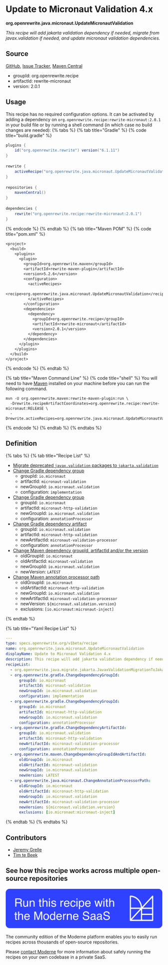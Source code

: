 # Update to Micronaut Validation 4.x

**org.openrewrite.java.micronaut.UpdateMicronautValidation**

_This recipe will add jakarta validation dependency if needed, migrate from javax.validation if needed, and update micronaut validation dependencies._

## Source

[GitHub](https://github.com/openrewrite/rewrite-micronaut/blob/main/src/main/resources/META-INF/rewrite/micronaut3-to-4.yml), [Issue Tracker](https://github.com/openrewrite/rewrite-micronaut/issues), [Maven Central](https://central.sonatype.com/artifact/org.openrewrite.recipe/rewrite-micronaut/2.0.1/jar)

* groupId: org.openrewrite.recipe
* artifactId: rewrite-micronaut
* version: 2.0.1


## Usage

This recipe has no required configuration options. It can be activated by adding a dependency on `org.openrewrite.recipe:rewrite-micronaut:2.0.1` in your build file or by running a shell command (in which case no build changes are needed): 
{% tabs %}
{% tab title="Gradle" %}
{% code title="build.gradle" %}
```groovy
plugins {
    id("org.openrewrite.rewrite") version("6.1.11")
}

rewrite {
    activeRecipe("org.openrewrite.java.micronaut.UpdateMicronautValidation")
}

repositories {
    mavenCentral()
}

dependencies {
    rewrite("org.openrewrite.recipe:rewrite-micronaut:2.0.1")
}
```
{% endcode %}
{% endtab %}
{% tab title="Maven POM" %}
{% code title="pom.xml" %}
```markup
<project>
  <build>
    <plugins>
      <plugin>
        <groupId>org.openrewrite.maven</groupId>
        <artifactId>rewrite-maven-plugin</artifactId>
        <version>5.2.6</version>
        <configuration>
          <activeRecipes>
            <recipe>org.openrewrite.java.micronaut.UpdateMicronautValidation</recipe>
          </activeRecipes>
        </configuration>
        <dependencies>
          <dependency>
            <groupId>org.openrewrite.recipe</groupId>
            <artifactId>rewrite-micronaut</artifactId>
            <version>2.0.1</version>
          </dependency>
        </dependencies>
      </plugin>
    </plugins>
  </build>
</project>
```
{% endcode %}
{% endtab %}

{% tab title="Maven Command Line" %}
{% code title="shell" %}
You will need to have [Maven](https://maven.apache.org/download.cgi) installed on your machine before you can run the following command.

```shell
mvn -U org.openrewrite.maven:rewrite-maven-plugin:run \
  -Drewrite.recipeArtifactCoordinates=org.openrewrite.recipe:rewrite-micronaut:RELEASE \
  -Drewrite.activeRecipes=org.openrewrite.java.micronaut.UpdateMicronautValidation
```
{% endcode %}
{% endtab %}
{% endtabs %}

## Definition

{% tabs %}
{% tab title="Recipe List" %}
* [Migrate deprecated `javax.validation` packages to `jakarta.validation`](../../java/migrate/jakarta/javaxvalidationmigrationtojakartavalidation.md)
* [Change Gradle dependency group](../../gradle/changedependencygroupid.md)
  * groupId: `io.micronaut`
  * artifactId: `micronaut-validation`
  * newGroupId: `io.micronaut.validation`
  * configuration: `implementation`
* [Change Gradle dependency group](../../gradle/changedependencygroupid.md)
  * groupId: `io.micronaut`
  * artifactId: `micronaut-http-validation`
  * newGroupId: `io.micronaut.validation`
  * configuration: `annotationProcessor`
* [Change Gradle dependency artifact](../../gradle/changedependencyartifactid.md)
  * groupId: `io.micronaut.validation`
  * artifactId: `micronaut-http-validation`
  * newArtifactId: `micronaut-validation-processor`
  * configuration: `annotationProcessor`
* [Change Maven dependency groupId, artifactId and/or the version](../../maven/changedependencygroupidandartifactid.md)
  * oldGroupId: `io.micronaut`
  * oldArtifactId: `micronaut-validation`
  * newGroupId: `io.micronaut.validation`
  * newVersion: `LATEST`
* [Change Maven annotation processor path](../../java/micronaut/changeannotationprocessorpath.md)
  * oldGroupId: `io.micronaut`
  * oldArtifactId: `micronaut-http-validation`
  * newGroupId: `io.micronaut.validation`
  * newArtifactId: `micronaut-validation-processor`
  * newVersion: `${micronaut.validation.version}`
  * exclusions: `[io.micronaut:micronaut-inject]`

{% endtab %}

{% tab title="Yaml Recipe List" %}
```yaml
---
type: specs.openrewrite.org/v1beta/recipe
name: org.openrewrite.java.micronaut.UpdateMicronautValidation
displayName: Update to Micronaut Validation 4.x
description: This recipe will add jakarta validation dependency if needed, migrate from javax.validation if needed, and update micronaut validation dependencies.
recipeList:
  - org.openrewrite.java.migrate.jakarta.JavaxValidationMigrationToJakartaValidation
  - org.openrewrite.gradle.ChangeDependencyGroupId:
      groupId: io.micronaut
      artifactId: micronaut-validation
      newGroupId: io.micronaut.validation
      configuration: implementation
  - org.openrewrite.gradle.ChangeDependencyGroupId:
      groupId: io.micronaut
      artifactId: micronaut-http-validation
      newGroupId: io.micronaut.validation
      configuration: annotationProcessor
  - org.openrewrite.gradle.ChangeDependencyArtifactId:
      groupId: io.micronaut.validation
      artifactId: micronaut-http-validation
      newArtifactId: micronaut-validation-processor
      configuration: annotationProcessor
  - org.openrewrite.maven.ChangeDependencyGroupIdAndArtifactId:
      oldGroupId: io.micronaut
      oldArtifactId: micronaut-validation
      newGroupId: io.micronaut.validation
      newVersion: LATEST
  - org.openrewrite.java.micronaut.ChangeAnnotationProcessorPath:
      oldGroupId: io.micronaut
      oldArtifactId: micronaut-http-validation
      newGroupId: io.micronaut.validation
      newArtifactId: micronaut-validation-processor
      newVersion: ${micronaut.validation.version}
      exclusions: [io.micronaut:micronaut-inject]

```
{% endtab %}
{% endtabs %}

## Contributors
* [Jeremy Grelle](mailto:grellej@unityfoundation.io)
* [Tim te Beek](mailto:tim@moderne.io)


## See how this recipe works across multiple open-source repositories

[![Moderne Link Image](/.gitbook/assets/ModerneRecipeButton.png)](https://app.moderne.io/recipes/org.openrewrite.java.micronaut.UpdateMicronautValidation)

The community edition of the Moderne platform enables you to easily run recipes across thousands of open-source repositories.

Please [contact Moderne](https://moderne.io/product) for more information about safely running the recipes on your own codebase in a private SaaS.
